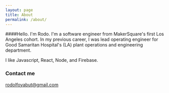 ```yaml
---
layout: page
title: About
permalink: /about/
---
```


####Hello. I'm Rodo.
I'm a software engineer from MakerSquare's first Los Angeles cohort. In my previous career, I was lead operating engineer for Good Samaritan Hospital's (LA) plant operations and engineering department.

I like Javascript, React, Node, and Firebase.

### Contact me

[rodolfoyabut@gmail.com](mailto:rodolfoyabut@gmail.com)
